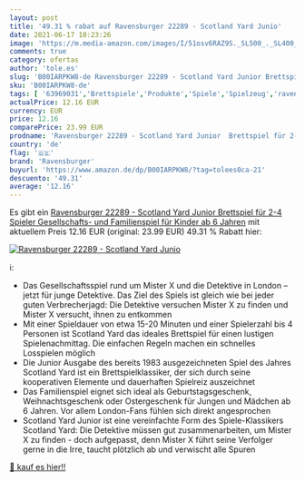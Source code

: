 ```yaml
---
layout: post
title: '49.31 % rabat auf Ravensburger 22289 - Scotland Yard Junio'
date: 2021-06-17 10:23:26
image: 'https://m.media-amazon.com/images/I/51osv6RAZ9S._SL500_._SL400_.jpg'
comments: true
category: ofertas
author: 'tole.es'
slug: 'B00IARPKW8-de Ravensburger 22289 - Scotland Yard Junior Brettspiel für...'
sku: 'B00IARPKW8-de'
tags: [ '63969031','Brettspiele','Produkte','Spiele','Spielzeug','ravensburger', ]
actualPrice: 12.16 EUR
currency: EUR
price: 12.16
comparePrice: 23.99 EUR
prodname: 'Ravensburger 22289 - Scotland Yard Junior  Brettspiel für 2-4 Spieler  Gesellschafts- und Familienspiel  für Kinder ab 6 Jahren'
country: 'de'
flag: '🇩🇪'
brand: 'Ravensburger'
buyurl: 'https://www.amazon.de/dp/B00IARPKW8/?tag=tolees0ca-21'
descuento: '49.31'
average: '12.16'
---
```


Es gibt ein [Ravensburger 22289 - Scotland Yard Junior  Brettspiel für 2-4 Spieler  Gesellschafts- und Familienspiel  für Kinder ab 6 Jahren](https://www.amazon.de/dp/B00IARPKW8/?tag=tolees0ca-21) mit aktuellem Preis 12.16 EUR (original: 23.99 EUR) 49.31 % Rabatt hier:

[![Ravensburger 22289 - Scotland Yard Junio](https://m.media-amazon.com/images/I/51osv6RAZ9S._SL500_._SL400_.jpg)](https://www.amazon.de/dp/B00IARPKW8/?tag=tolees0ca-21)

ℹ️:

- Das Gesellschaftsspiel rund um Mister X und die Detektive in London – jetzt für junge Detektive. Das Ziel des Spiels ist gleich wie bei jeder guten Verbrecherjagd: Die Detektive versuchen Mister X zu finden und Mister X versucht, ihnen zu entkommen
- Mit einer Spieldauer von etwa 15-20 Minuten und einer Spielerzahl bis 4 Personen ist Scotland Yard das ideales Brettspiel für einen lustigen Spielenachmittag. Die einfachen Regeln machen ein schnelles Losspielen möglich
- Die Junior Ausgabe des bereits 1983 ausgezeichneten Spiel des Jahres Scotland Yard ist ein Brettspielklassiker, der sich durch seine kooperativen Elemente und dauerhaften Spielreiz auszeichnet
- Das Familienspiel eignet sich ideal als Geburtstagsgeschenk, Weihnachtsgeschenk oder Ostergeschenk für Jungen und Mädchen ab 6 Jahren. Vor allem London-Fans fühlen sich direkt angesprochen
- Scotland Yard Junior ist eine vereinfachte Form des Spiele-Klassikers Scotland Yard: Die Detektive müssen gut zusammenarbeiten, um Mister X zu finden - doch aufgepasst, denn Mister X führt seine Verfolger gerne in die Irre, taucht plötzlich ab und verwischt alle Spuren

[🛒 kauf es hier!!](https://www.amazon.de/dp/B00IARPKW8/?tag=tolees0ca-21)
